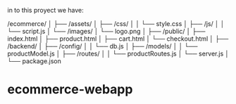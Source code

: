 in to this proyect we have:

/ecommerce/
│
├── /assets/
│   ├── /css/
│   │   └── style.css
│   ├── /js/
│   │   └── script.js
│   └── /images/
│       └── logo.png
│
├── /public/
│   ├── index.html
│   ├── product.html
│   ├── cart.html
│   └── checkout.html
│
├── /backend/
│   ├── /config/
│   │   └── db.js
│   ├── /models/
│   │   └── productModel.js
│   ├── /routes/
│   │   └── productRoutes.js
│   └── server.js
│
└── package.json
# ecommerce-webapp
